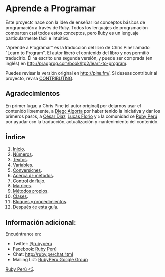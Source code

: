 Aprende a Programar
===================

Este proyecto nace con la idea de enseñar los conceptos básicos de programación
a través de Ruby. Todos los lenguajes de programación comparten casi todos estos
conceptos, pero Ruby es un lenguaje particularmente fácil e intuitivo.

"Aprende a Programar" es la traducción del libro de Chris Pine llamado
"Learn to Program". El autor liberó el contenido del libro y nos permitió
traducirlo. Él ha escrito una segunda versión, y puede ser comprada (en inglés) en
<http://pragprog.com/book/ltp2/learn-to-program>.

Puedes revisar la versión original en <http://pine.fm/>. Si deseas contribuir
al proyecto, revisa [CONTRIBUTING](https://github.com/rubyperu/aprende.a.programar/blob/master/CONTRIBUTING.md).

Agradecimientos
---------------

En primer lugar, a Chris Pine (el autor original) por dejarnos usar el contenido
libremente, a [Diego Algorta](http://oboxodo.com) por haber tenido la iniciativa y
dar los primeros pasos, a [César Diaz](https://github.com/cesarediaz),
[Lucas Florio](https://github.com/lucasefe) y a la comunidad de
[Ruby Perú](http://ruby.pe) por ayudar con la traducción, actualización y
mantenimiento del contenido.

Índice
------

1. [Inicio](https://github.com/rubyperu/aprende.a.programar/blob/master/capitulos/00-inicio.md#inicio).
2. [Números](https://github.com/rubyperu/aprende.a.programar/blob/master/capitulos/01-numeros.md#n%C3%BAmeros).
3. [Textos](https://github.com/rubyperu/aprende.a.programar/blob/master/capitulos/02-textos.md#textos).
4. [Variables](https://github.com/rubyperu/aprende.a.programar/blob/master/capitulos/03-variables.md).
5. [Conversiones](https://github.com/rubyperu/aprende.a.programar/blob/master/capitulos/04-conversiones.md).
6. [Acerca de métodos](https://github.com/rubyperu/aprende.a.programar/blob/master/capitulos/05-acerca-de-metodos.md).
7. [Control de flujo](https://github.com/rubyperu/aprende.a.programar/blob/master/capitulos/06-control-de-flujo.md).
8. [Matrices](https://github.com/rubyperu/aprende.a.programar/blob/master/capitulos/07-matrices.md).
9. [Métodos propios](https://github.com/rubyperu/aprende.a.programar/blob/master/capitulos/08-metodos-propios.md).
10. [Clases](https://github.com/rubyperu/aprende.a.programar/blob/master/capitulos/09-clases.md).
11. [Bloques y procedimientos](https://github.com/rubyperu/aprende.a.programar/blob/master/capitulos/10-bloques-y-procs.md).
12. [Después de esta guía](https://github.com/rubyperu/aprende.a.programar/blob/master/capitulos/11-despues-de-esta-guia.md).

Información adicional:
----------------------

Encuéntranos en:

* Twitter: [@rubyperu](https://twitter.com/rubyperu)
* Facebook: [Ruby Perú](https://www.facebook.com/pages/Ruby-Perú/191872640917345)
* Chat: <http://ruby.pe/chat.html>
* Mailing List: [RubyPeru Google Group](https://groups.google.com/forum/?fromgroups#!forum/rubyperu)

[Ruby Perú <3](http://ruby.pe/).
